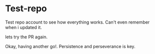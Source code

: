 # Test-repo
Test repo account to see how everything works. 
Can't even remember when i updated it.

lets try the PR again.

Okay, having another go!.
Persistence and perseverance is key.

